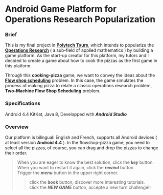 # Android Game Platform for Operations Research Popularization

### Brief
This is my final project in **[Polytech Tours](https://polytech.univ-tours.fr)**, which intends to popularize the **[Operations Research](https://en.wikipedia.org/wiki/Operations_research)** ( a sub-field of applied mathematics ) by building a game platform. As the start-up creator for this platform, my tutors and I decided to create a game about how to cook the pizzas as the first game in this platform.

Through this **cooking-pizza** game, we want to convey the ideas about the **[Flow shop scheduling](https://en.wikipedia.org/wiki/Flow_shop_scheduling)** problem. In this case, the game simulates the process of making pizza to relate a classic operations research problem, **Two-Machine Flow Shop Scheduling** problem. 

### Specifications
Android 4.4 KitKat, Java 8, Developped with ***Android Studio***

### Overview
Our platform is bilingual: English and French, supports all Android devices ( at least version **Android 4.4** ). 
In the flowshop-pizza game, you need to select all the pizzas, of course, you can drag and drop the pizzas to change their order. 
> When you are eager to know the best solution, click the ***key*** button. <br>
> When you want to restart it again, click the ***rewind*** button. <br>
> Trigger the ***menu*** button in the upper right corner. <br>
> > click the **book** button, discover more interesting tutorials. <br>
> > click the ***NEW GAME*** button, accepte a new turn challenge!! <br>

